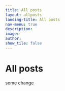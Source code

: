 ```yaml
---
title: All posts
layout: allposts
landing-title: All posts
nav-menu: true
description: 
image: 
author: 
show_tile: false
---
```


<h1>All posts</h1>

some change